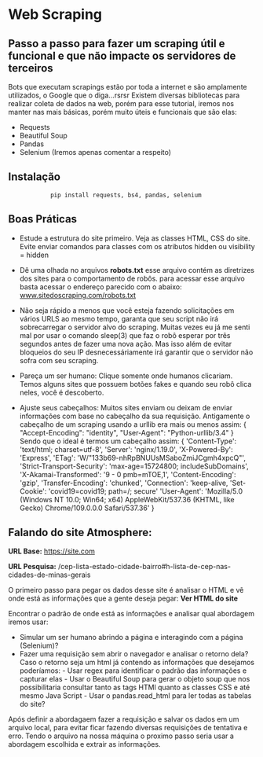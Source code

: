 # Web Scraping
## Passo a passo para fazer um scraping útil e funcional e que não impacte os servidores de terceiros


Bots que executam scrapings estão por toda a internet e são amplamente utilizados, o Google que o diga...rsrsr
Existem diversas bibliotecas para realizar coleta de dados na web, porém para esse tutorial, iremos nos manter nas mais básicas, porém muito úteis e funcionais que são elas:

- Requests
- Beautiful Soup
- Pandas
- Selenium (Iremos apenas comentar a respeito)

## Instalação

                pip install requests, bs4, pandas, selenium

## Boas Práticas

- Estude a estrutura do site primeiro. Veja as classes HTML, CSS do site. Evite enviar comandos para classes com os atributos hidden ou visibility = hidden
- Dê uma olhada no arquivos **robots.txt** esse arquivo contém as diretrizes dos sites para o comportamento de robôs.
    para acessar esse arquivo basta acessar o endereço parecido com o abaixo:
            www.sitedoscraping.com/robots.txt

- Não seja rápido a menos que você esteja fazendo solicitações em vários URLS ao mesmo tempo, garanta que seu script não irá sobrecarregar o servidor alvo do scraping.
    Muitas vezes eu já me senti mal por usar o comando sleep(3) que faz o robô esperar por três segundos antes de fazer uma nova ação. Mas isso além de evitar bloqueios do seu IP desnecessáriamente irá garantir que o servidor não sofra com seu scraping.
- Pareça um ser humano: Clique somente onde humanos clicariam. Temos alguns sites que possuem botões fakes e quando seu robô clica neles, você é descoberto.
- Ajuste seus cabeçalhos: Muitos sites enviam ou deixam de enviar informações com base no cabeçalho da sua requisição.
   Antigamente o cabeçalho de um scraping usando a urllib era mais ou menos assim:
                    {
                        "Accept-Encoding": "identity",
                        "User-Agent": "Python-urllib/3.4"
                    }
    Sendo que o ideal é termos um cabeçalho assim:
                    {
                        'Content-Type': 'text/html; charset=utf-8',
                        'Server': 'nginx/1.19.0',
                        'X-Powered-By': 'Express',
                        'ETag': 'W/"133b69-nhRpBNUUsMSaboZmiJCgmh4xpcQ"',
                        'Strict-Transport-Security': 'max-age=15724800; includeSubDomains',
                        'X-Akamai-Transformed': '9 - 0 pmb=mTOE,1',
                        'Content-Encoding': 'gzip',
                        'Transfer-Encoding': 'chunked',
                        'Connection': 'keep-alive,
                        'Set-Cookie': 'covid19=covid19; path=/; secure'
                        'User-Agent': 'Mozilla/5.0 (Windows NT 10.0; Win64; x64) AppleWebKit/537.36 (KHTML, like Gecko) Chrome/109.0.0.0 Safari/537.36'
                    }

## Falando do site Atmosphere:

**URL Base:**
https://site.com

**URL Pesquisa:**
/cep-lista-estado-cidade-bairro#h-lista-de-cep-nas-cidades-de-minas-gerais

O primeiro passo para pegar os dados desse site é analisar o HTML e vê onde está as informações que a gente deseja pegar:
**Ver HTML do site**

Encontrar o padrão de onde está as informações e analisar qual abordagem iremos usar:

- Simular um ser humano abrindo a página e interagindo com a página (Selenium)?
- Fazer uma requisição sem abrir o navegador e analisar o retorno dela?
    Caso o retorno seja um html já contendo as informações que desejamos poderíamos:
        - Usar regex para identificar o padrão das informações e capturar elas
        - Usar o Beautiful Soup para gerar o objeto soup que nos possibilitaria consultar tanto as tags HTMl quanto as
        classes CSS e até mesmo Java Script
        - Usar o pandas.read_html para ler todas as tabelas do site?

Após definir a abordagaem fazer a requisição e salvar os dados em um arquivo local, para evitar ficar fazendo
diversas requisições de tentativa e erro.
Tendo o arquivo na nossa máquina o proximo passo seria usar a abordagem escolhida e extrair as informações.
